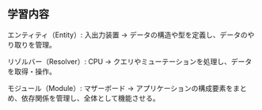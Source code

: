 ## 学習内容

エンティティ（Entity）: 入出力装置 → データの構造や型を定義し、データのやり取りを管理。

リゾルバー（Resolver）: CPU → クエリやミューテーションを処理し、データを取得・操作。

モジュール（Module）: マザーボード → アプリケーションの構成要素をまとめ、依存関係を管理し、全体として機能させる。
